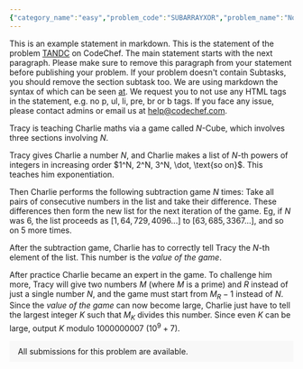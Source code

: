 ```yaml
---
{"category_name":"easy","problem_code":"SUBARRAYXOR","problem_name":"Non Zero Subarray Xor","problemComponents":{"constraints":"- $1 \\leq T \\leq 1000$\n- $1 \\leq N \\leq 10^5$\n- It is guaranteed that the sum of $N$ over all test cases does not exceed $2 \\cdot 10^5$.","constraintsState":true,"subtasks":"","subtasksState":true,"inputFormat":"- The first line contains a single integer $T$, denoting the number of test cases. The description of $T$ test cases follows.\n- The first and only line of each test case contains an integer $N$ — the size of the array $A$ to be constructed.","inputFormatState":true,"outputFormat":"For each test case, output a single line containing $N$ space-separated integers, denoting the elements of array $A$. The $i^{th}$ of these $N$ integers is $A_i$. If multiple arrays exist which satisfy the conditions, print any of them.\n\n","outputFormatState":true,"sampleTestCases":{"0":{"id":1,"input":"3\n1\n6\n6\n","output":"7\n1 2 4 8 16 32\n2 3 5 7 11 13\n","explanation":"**Test Case $1$**: There is only one subarray, $[7]$. Its XOR is non-zero.\n\n**Test Case $2$**: Some of the subarray XORS are:\n- $\\texttt{XOR}([2,4,8]) = 14 \\ne 0$\n- $\\texttt{XOR}([1,2]) = 3 \\ne 0$\n- $\\texttt{XOR}([4,8,16,32]) = 60 \\ne 0$.\n\nSimilarly, it can be checked that every subarray has non-zero XOR.\n\n**Test Case $3$**: Some of the subarray XORS are:\n- $\\texttt{XOR}([2,3,5,7]) = 3 \\ne 0$\n- $\\texttt{XOR}([7, 11]) = 12 \\ne 0$\n- $\\texttt{XOR}([2, 3, 5, 7, 11, 13]) = 5 \\ne 0$\n\nSimilarly, it can be checked that every subarray has non-zero XOR.","isDeleted":false}}},"video_editorial_url":"https://youtu.be/OM2O9j40i48","languages_supported":{"0":"CPP14","1":"C","2":"JAVA","3":"PYTH 3.6","4":"CPP17","5":"PYTH","6":"PYP3","7":"CS2","8":"ADA","9":"PYPY","10":"TEXT","11":"PAS fpc","12":"NODEJS","13":"RUBY","14":"PHP","15":"GO","16":"HASK","17":"TCL","18":"PERL","19":"SCALA","20":"LUA","21":"kotlin","22":"BASH","23":"JS","24":"LISP sbcl","25":"rust","26":"PAS gpc","27":"BF","28":"CLOJ","29":"R","30":"D","31":"CAML","32":"FORT","33":"ASM","34":"swift","35":"FS","36":"WSPC","37":"LISP clisp","38":"SQL","39":"SCM guile","40":"PERL6","41":"ERL","42":"CLPS","43":"ICK","44":"NICE","45":"PRLG","46":"ICON","47":"COB","48":"SCM chicken","49":"PIKE","50":"SCM qobi","51":"ST","52":"SQLQ","53":"NEM"},"max_timelimit":1,"source_sizelimit":50000,"problem_author":"jeevanjyot","problem_tester":"","date_added":"24-01-2022","tags":{"0":"bitwise","1":"easy","2":"jeevanjyot","3":"start23"},"problem_difficulty_level":"Unavailable","best_tag":"Bitwise Xor","editorial_url":"https://discuss.codechef.com/problems/SUBARRAYXOR","time":{"view_start_date":1643218200,"submit_start_date":1643218200,"visible_start_date":1643218200,"end_date":1735669800},"is_direct_submittable":false,"problemDiscussURL":"https://discuss.codechef.com/search?q=SUBARRAYXOR","is_proctored":false,"visitedContests":{},"layout":"problem"}
---
```

This is an example statement in markdown. This is the statement of the problem [TANDC](https://codechef.com/problems/TANDC) on CodeChef. The main statement starts with the next paragraph. Please make sure to remove this paragraph from your statement before publishing your problem. If your problem doesn't contain Subtasks, you should remove the section subtask too. We are using markdown the syntax of which can be seen [at](https://github.com/showdownjs/showdown/wiki/Showdown's-Markdown-syntax). We request you to not use any HTML tags in the statement, e.g. no p, ul, li, pre, br or b tags. If you face any issue, please contact admins or email us at help@codechef.com.

Tracy is teaching Charlie maths via a game called $N$-Cube, which involves three sections involving $N$.

Tracy gives Charlie a number $N$, and Charlie makes a list of $N$-th powers of integers in increasing order $1^N, 2^N, 3^N, \dot, \text{so on}$. This teaches him exponentiation.

Then Charlie performs the following subtraction game $N$ times: Take all pairs of consecutive numbers in the list and take their difference. These differences then form the new list for the next iteration of the game. Eg, if $N$ was 6, the list proceeds as $[1, 64, 729, 4096 ... ]$ to $[63, 685, 3367 ...]$, and so on $5$ more times.

After the subtraction game, Charlie has to correctly tell Tracy the $N$-th element of the list. This number is the *value of the game*.

After practice Charlie became an expert in the game. To challenge him more, Tracy will give two numbers $M$ (where $M$ is a prime) and $R$ instead of just a single number $N$, and the game must start from $M_R - 1$ instead of $N$. Since the *value of the game* can now become large, Charlie just have to tell the largest integer $K$ such that $M_K$ divides this number. Since even $K$ can be large, output $K$ modulo 1000000007 ($10^9 + 7$).

<aside style='background: #f8f8f8;padding: 10px 15px;'><div>All submissions for this problem are available.</div></aside>